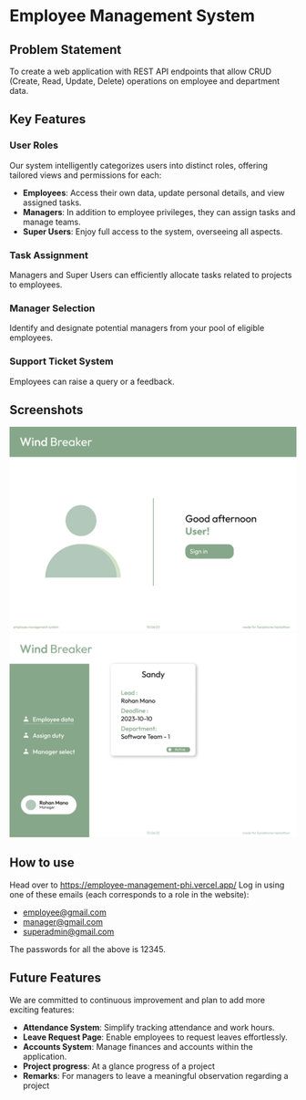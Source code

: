 # Employee Management System

## Problem Statement
To create a web application with REST API endpoints that allow CRUD (Create, Read, Update, Delete) operations on employee and department data.

## Key Features

### User Roles
Our system intelligently categorizes users into distinct roles, offering tailored views and permissions for each:

- **Employees**: Access their own data, update personal details, and view assigned tasks.
- **Managers**: In addition to employee privileges, they can assign tasks and manage teams.
- **Super Users**: Enjoy full access to the system, overseeing all aspects.

### Task Assignment
Managers and Super Users can efficiently allocate tasks related to projects to employees.

### Manager Selection
Identify and designate potential managers from your pool of eligible employees.

### Support Ticket System
Employees can raise a query or a feedback.

## Screenshots 
<img widith="50" src="https://github.com/Wavebrakers-limited/employee_management/blob/main/Screenshot/Screenshot%201.png?raw=true">
<img widith="50" src="https://github.com/Wavebrakers-limited/employee_management/blob/main/Screenshot/Screenshot%204.png?raw=true">

## How to use
Head over to https://employee-management-phi.vercel.app/
Log in using one of these emails (each corresponds to a role in the website):
- employee@gmail.com
- manager@gmail.com
- superadmin@gmail.com

The passwords for all the above is 12345.


## Future Features

We are committed to continuous improvement and plan to add more exciting features:

- **Attendance System**: Simplify tracking attendance and work hours.
- **Leave Request Page**: Enable employees to request leaves effortlessly.
- **Accounts System**: Manage finances and accounts within the application.
- **Project progress**: At a glance progress of a project
- **Remarks**: For managers to leave a meaningful observation regarding a project 


